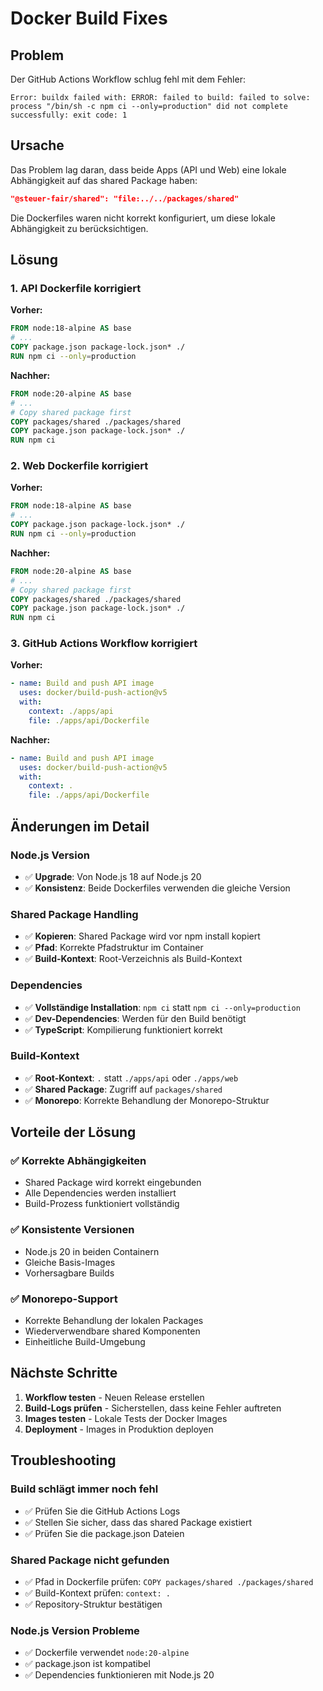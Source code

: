 # Docker Build Fixes

## Problem

Der GitHub Actions Workflow schlug fehl mit dem Fehler:
```
Error: buildx failed with: ERROR: failed to build: failed to solve: process "/bin/sh -c npm ci --only=production" did not complete successfully: exit code: 1
```

## Ursache

Das Problem lag daran, dass beide Apps (API und Web) eine lokale Abhängigkeit auf das shared Package haben:
```json
"@steuer-fair/shared": "file:../../packages/shared"
```

Die Dockerfiles waren nicht korrekt konfiguriert, um diese lokale Abhängigkeit zu berücksichtigen.

## Lösung

### **1. API Dockerfile korrigiert**

**Vorher:**
```dockerfile
FROM node:18-alpine AS base
# ...
COPY package.json package-lock.json* ./
RUN npm ci --only=production
```

**Nachher:**
```dockerfile
FROM node:20-alpine AS base
# ...
# Copy shared package first
COPY packages/shared ./packages/shared
COPY package.json package-lock.json* ./
RUN npm ci
```

### **2. Web Dockerfile korrigiert**

**Vorher:**
```dockerfile
FROM node:18-alpine AS base
# ...
COPY package.json package-lock.json* ./
RUN npm ci --only=production
```

**Nachher:**
```dockerfile
FROM node:20-alpine AS base
# ...
# Copy shared package first
COPY packages/shared ./packages/shared
COPY package.json package-lock.json* ./
RUN npm ci
```

### **3. GitHub Actions Workflow korrigiert**

**Vorher:**
```yaml
- name: Build and push API image
  uses: docker/build-push-action@v5
  with:
    context: ./apps/api
    file: ./apps/api/Dockerfile
```

**Nachher:**
```yaml
- name: Build and push API image
  uses: docker/build-push-action@v5
  with:
    context: .
    file: ./apps/api/Dockerfile
```

## Änderungen im Detail

### **Node.js Version**
- ✅ **Upgrade**: Von Node.js 18 auf Node.js 20
- ✅ **Konsistenz**: Beide Dockerfiles verwenden die gleiche Version

### **Shared Package Handling**
- ✅ **Kopieren**: Shared Package wird vor npm install kopiert
- ✅ **Pfad**: Korrekte Pfadstruktur im Container
- ✅ **Build-Kontext**: Root-Verzeichnis als Build-Kontext

### **Dependencies**
- ✅ **Vollständige Installation**: `npm ci` statt `npm ci --only=production`
- ✅ **Dev-Dependencies**: Werden für den Build benötigt
- ✅ **TypeScript**: Kompilierung funktioniert korrekt

### **Build-Kontext**
- ✅ **Root-Kontext**: `.` statt `./apps/api` oder `./apps/web`
- ✅ **Shared Package**: Zugriff auf `packages/shared`
- ✅ **Monorepo**: Korrekte Behandlung der Monorepo-Struktur

## Vorteile der Lösung

### ✅ **Korrekte Abhängigkeiten**
- Shared Package wird korrekt eingebunden
- Alle Dependencies werden installiert
- Build-Prozess funktioniert vollständig

### ✅ **Konsistente Versionen**
- Node.js 20 in beiden Containern
- Gleiche Basis-Images
- Vorhersagbare Builds

### ✅ **Monorepo-Support**
- Korrekte Behandlung der lokalen Packages
- Wiederverwendbare shared Komponenten
- Einheitliche Build-Umgebung

## Nächste Schritte

1. **Workflow testen** - Neuen Release erstellen
2. **Build-Logs prüfen** - Sicherstellen, dass keine Fehler auftreten
3. **Images testen** - Lokale Tests der Docker Images
4. **Deployment** - Images in Produktion deployen

## Troubleshooting

### **Build schlägt immer noch fehl**
- ✅ Prüfen Sie die GitHub Actions Logs
- ✅ Stellen Sie sicher, dass das shared Package existiert
- ✅ Prüfen Sie die package.json Dateien

### **Shared Package nicht gefunden**
- ✅ Pfad in Dockerfile prüfen: `COPY packages/shared ./packages/shared`
- ✅ Build-Kontext prüfen: `context: .`
- ✅ Repository-Struktur bestätigen

### **Node.js Version Probleme**
- ✅ Dockerfile verwendet `node:20-alpine`
- ✅ package.json ist kompatibel
- ✅ Dependencies funktionieren mit Node.js 20
